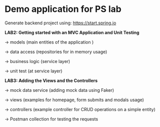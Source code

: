 # Demo application for PS lab

Generate backend project using: https://start.spring.io

**LAB2: Getting started with an MVC Application and Unit Testing**

-> models (main entities of the application )

-> data access (repositories for in memory usage)

-> business logic (service layer)

-> unit test (at service layer)

**LAB3: Adding the Views and the Controllers**

-> mock data service (adding mock data using Faker)

-> views (examples for homepage, form submits and modals usage)

-> controllers (example controller for CRUD operations on a simple entity)

-> Postman collection for testing the requests

